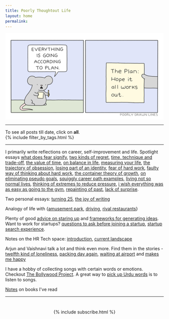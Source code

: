 ```yaml
---
title: Poorly Thoughtout Life
layout: home
permalink: 
---
```


<div class="image-container" style="text-align: center;">
    <img src="/images/blog.png" style="max-width:100%; display: inline-block;">
</div>
<hr>

To see all posts till date, click on <b>all</b>. <br>
{% include filter_by_tags.html %}
<hr>

I primarily write reflections on career, self-improvement and life. Spotlight essays [<u>what does fear signify</u>](/what-does-fear-signify), [<u>two kinds of regret</u>](/two-kinds-of-regret), [<u>time, technique and trade-off</u>](/time-technique-and-trade-off), [<u>the value of time</u>](/the-value-of-time), [<u>on balance in life</u>](/on-balance-in-life), [<u>measuring your life</u>](/measuring-your-life), [<u>the trajectory of obsession</u>](/the-trajectory-of-obsession), [<u>losing part of an identity</u>](/thoughts-on-losing-a-part-of-an-identity), [<u>fear of hard work</u>](/fear-of-hard-work), [<u>faulty way of thinking about hard work</u>](/faulty-way-of-thinking-about-hard-work), [<u>the container theory of growth</u>](/the-container-theory-of-growth), [<u>on eliminating pseudo goals</u>](/on-eliminating-pseudo-goals), [<u>squiggly career path examples</u>](/squiggly-career-path-examples), [<u>living not so normal lives</u>](/on-living-not-so-normal-lives), [<u>thinking of extremes to reduce pressure</u>](/thinking-of-extremes-to-reduce-pressure), [<u>i wish everything was as easy as going to the gym</u>](/i-wish-everything-was-as-easy-as-going-to-gym), [<u>repainting of past</u>](/on-the-repainting-of-past-that-happens), [<u>lack of surprise</u>](/on-the-lack-of-surprise). <br>

Two personal essays: [<u>turning 25</u>](/turning-25), [<u>the joy of writing</u>](/the-joy-of-writing)<br>

Analogy of life with {[<u>amusement park</u>](/life-and-amusement-park), [<u>driving</u>](/life-and-driving), [<u>rival restaurants</u>](/life-and-rival-restaurants)}

Plenty of good [<u>advice on staring up</u>](/advice-on-starting-up) and [<u>frameworks for generating ideas</u>](/framework-on-generating-ideas). Want to work for startups? [<u>questions to ask before joining a startup</u>](/questions-to-ask-before-joining-a-startup), [<u>startup search experience</u>](/startup-search-experience). 

Notes on the HR Tech space: [<u>introduction</u>](https://docs.google.com/document/d/1gm0BlAiZXnnY_S5_FKnM8HlcYCe4LuXwRjz_I_Fzv3g/edit?usp=sharing), [<u>current landscape</u>](https://docs.google.com/spreadsheets/d/1xVZdDWA2pQ7n5oebGfFWLs9EL8qR6OQNt2KpB4IuD7Y/edit?usp=sharing)

Arjun and Vaishnavi talk a lot and think even more. Find them in the stories - [<u>twelfth kind of loneliness</u>](/twelfth-kind-of-loneliness), [<u>packing day again</u>](/packing-day-again), [<u>waiting at airport</u>](/waiting-at-airport) and [<u>makes me happy</u>](/makes-me-happy)

I have a hobby of collecting songs with certain words or emotions. Checkout [<u>The Bollywood Project</u>](https://docs.google.com/document/d/1eav8r3TtyNYhVo3iKr1caejL8k00uJiHrb7f8bs15bU/edit?usp=sharing). A great way to [<u>pick up Urdu words</u>](/learning-urdu-words-through-bollywood-songs) is to listen to songs.


[<u>Notes</u>](https://docs.google.com/document/d/111iXu16XfAF6Stgs1YBpwIKUaMApjhA8_lPJMFjGaQA/edit?usp=sharing) on books I've read

<hr>
<div style="margin-top:40px">
<center>
    {% include subscribe.html %}
</center>
</div>
<div style="margin-bottom:40px">
</div>


<!-- {%- assign total_words = 0 -%}
{%- for post in site.posts -%}
    {%- assign words = post.content | strip_html | strip_newlines | split: " " | size -%}
    {%- assign total_words = total_words | plus: words -%}
{%- endfor -%}

Total words written: {{ total_words }} -->